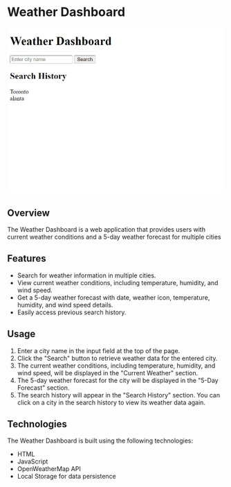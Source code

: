 # Weather Dashboard

![Weather Dashboard Screenshot](./images/weather.jpg)

## Overview

The Weather Dashboard is a web application that provides users with current weather conditions and a 5-day weather forecast for multiple cities

## Features

- Search for weather information in multiple cities.
- View current weather conditions, including temperature, humidity, and wind speed.
- Get a 5-day weather forecast with date, weather icon, temperature, humidity, and wind speed details.
- Easily access previous search history.

## Usage

1. Enter a city name in the input field at the top of the page.
2. Click the "Search" button to retrieve weather data for the entered city.
3. The current weather conditions, including temperature, humidity, and wind speed, will be displayed in the "Current Weather" section.
4. The 5-day weather forecast for the city will be displayed in the "5-Day Forecast" section.
5. The search history will appear in the "Search History" section. You can click on a city in the search history to view its weather data again.

## Technologies

The Weather Dashboard is built using the following technologies:

- HTML
- JavaScript
- OpenWeatherMap API
- Local Storage for data persistence
